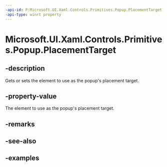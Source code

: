 ```yaml
---
-api-id: P:Microsoft.UI.Xaml.Controls.Primitives.Popup.PlacementTarget
-api-type: winrt property
---
```


# Microsoft.UI.Xaml.Controls.Primitives.Popup.PlacementTarget

<!--
public Microsoft.UI.Xaml.FrameworkElement PlacementTarget { get; set; }
-->


## -description

Gets or sets the element to use as the popup's placement target.

## -property-value

The element to use as the popup's placement target.

## -remarks

## -see-also

## -examples


